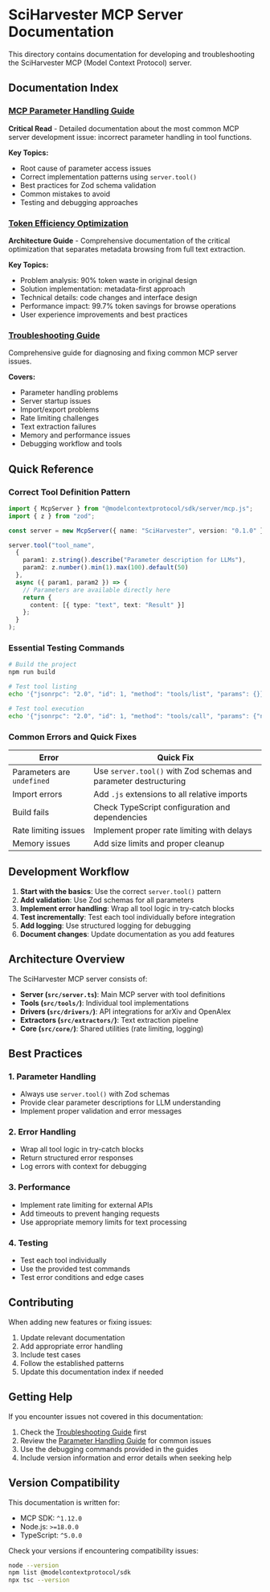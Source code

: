 # SciHarvester MCP Server Documentation

This directory contains documentation for developing and troubleshooting the SciHarvester MCP (Model Context Protocol) server.

## Documentation Index

### [MCP Parameter Handling Guide](./mcp-parameter-handling.md)
**Critical Read** - Detailed documentation about the most common MCP server development issue: incorrect parameter handling in tool functions.

**Key Topics:**
- Root cause of parameter access issues
- Correct implementation patterns using `server.tool()`
- Best practices for Zod schema validation
- Common mistakes to avoid
- Testing and debugging approaches

### [Token Efficiency Optimization](./token-efficiency-optimization.md)
**Architecture Guide** - Comprehensive documentation of the critical optimization that separates metadata browsing from full text extraction.

**Key Topics:**
- Problem analysis: 90% token waste in original design
- Solution implementation: metadata-first approach
- Technical details: code changes and interface design
- Performance impact: 99.7% token savings for browse operations
- User experience improvements and best practices

### [Troubleshooting Guide](./troubleshooting.md)
Comprehensive guide for diagnosing and fixing common MCP server issues.

**Covers:**
- Parameter handling problems
- Server startup issues
- Import/export problems
- Rate limiting challenges
- Text extraction failures
- Memory and performance issues
- Debugging workflow and tools

## Quick Reference

### Correct Tool Definition Pattern
```typescript
import { McpServer } from "@modelcontextprotocol/sdk/server/mcp.js";
import { z } from "zod";

const server = new McpServer({ name: "SciHarvester", version: "0.1.0" });

server.tool("tool_name", 
  {
    param1: z.string().describe("Parameter description for LLMs"),
    param2: z.number().min(1).max(100).default(50)
  },
  async ({ param1, param2 }) => {
    // Parameters are available directly here
    return {
      content: [{ type: "text", text: "Result" }]
    };
  }
);
```

### Essential Testing Commands
```bash
# Build the project
npm run build

# Test tool listing
echo '{"jsonrpc": "2.0", "id": 1, "method": "tools/list", "params": {}}' | node dist/server.js

# Test tool execution
echo '{"jsonrpc": "2.0", "id": 1, "method": "tools/call", "params": {"name": "list_categories", "arguments": {"source": "arxiv"}}}' | node dist/server.js
```

### Common Errors and Quick Fixes

| Error | Quick Fix |
|-------|-----------|
| Parameters are `undefined` | Use `server.tool()` with Zod schemas and parameter destructuring |
| Import errors | Add `.js` extensions to all relative imports |
| Build fails | Check TypeScript configuration and dependencies |
| Rate limiting issues | Implement proper rate limiting with delays |
| Memory issues | Add size limits and proper cleanup |

## Development Workflow

1. **Start with the basics**: Use the correct `server.tool()` pattern
2. **Add validation**: Use Zod schemas for all parameters
3. **Implement error handling**: Wrap all tool logic in try-catch blocks
4. **Test incrementally**: Test each tool individually before integration
5. **Add logging**: Use structured logging for debugging
6. **Document changes**: Update documentation as you add features

## Architecture Overview

The SciHarvester MCP server consists of:

- **Server (`src/server.ts`)**: Main MCP server with tool definitions
- **Tools (`src/tools/`)**: Individual tool implementations
- **Drivers (`src/drivers/`)**: API integrations for arXiv and OpenAlex
- **Extractors (`src/extractors/`)**: Text extraction pipeline
- **Core (`src/core/`)**: Shared utilities (rate limiting, logging)

## Best Practices

### 1. Parameter Handling
- Always use `server.tool()` with Zod schemas
- Provide clear parameter descriptions for LLM understanding
- Implement proper validation and error messages

### 2. Error Handling
- Wrap all tool logic in try-catch blocks
- Return structured error responses
- Log errors with context for debugging

### 3. Performance
- Implement rate limiting for external APIs
- Add timeouts to prevent hanging requests
- Use appropriate memory limits for text processing

### 4. Testing
- Test each tool individually
- Use the provided test commands
- Test error conditions and edge cases

## Contributing

When adding new features or fixing issues:

1. Update relevant documentation
2. Add appropriate error handling
3. Include test cases
4. Follow the established patterns
5. Update this documentation index if needed

## Getting Help

If you encounter issues not covered in this documentation:

1. Check the [Troubleshooting Guide](./troubleshooting.md) first
2. Review the [Parameter Handling Guide](./mcp-parameter-handling.md) for common issues
3. Use the debugging commands provided in the guides
4. Include version information and error details when seeking help

## Version Compatibility

This documentation is written for:
- MCP SDK: `^1.12.0`
- Node.js: `>=18.0.0`
- TypeScript: `^5.0.0`

Check your versions if encountering compatibility issues:
```bash
node --version
npm list @modelcontextprotocol/sdk
npx tsc --version
``` 